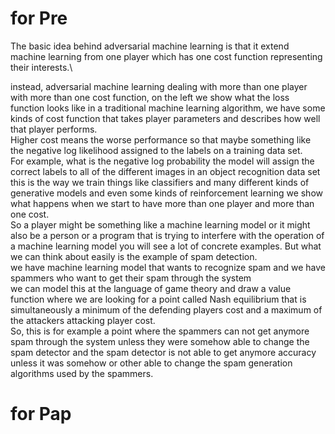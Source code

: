 # for Pre
The basic idea behind adversarial machine learning is that it extend machine learning from one player which has one cost function representing their interests.\

instead, adversarial machine learning  dealing with more than one player with more than one cost function, on the left we show what the loss function looks like in a traditional machine learning algorithm, we have some kinds of cost function that takes player parameters and describes how well that player performs. \
Higher cost means the worse performance so that maybe something like the negative log likelihood assigned to the labels on a training data set.\
For example, what is the negative log probability the model will assign the correct labels to all of the different images in an object recognition data set this is the way we train things like classifiers and many different kinds of generative models and even some kinds of reinforcement learning
we show what happens when we start to have more than one player and more than one cost. \
So a player might be something like a machine learning model or it might also be a person or a program that is trying to interfere with the operation of a machine learning model you will see a lot of concrete examples. But what we can think about easily is the example of spam detection. \
we have machine learning model that wants to recognize spam and we have spammers who want to get their spam through the system\
we can model this at the language of game theory and draw a value function where we are looking for a point called Nash equilibrium that is simultaneously a minimum of the defending players cost and a maximum of the attackers attacking player cost. \
So, this is for example a point where the spammers can not get anymore spam through the system unless they were somehow able to change the spam detector and the spam detector is not able to get anymore accuracy unless it was somehow or other able to change the spam generation algorithms used by the spammers.

# for Pap
